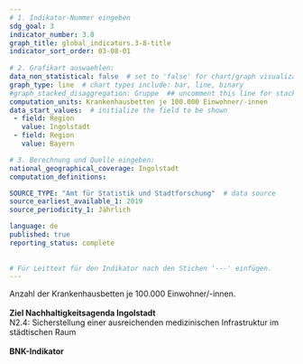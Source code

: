 ```yaml
---
# 1. Indikator-Nummer eingeben 
sdg_goal: 3 
indicator_number: 3.8
graph_title: global_indicators.3-8-title
indicator_sort_order: 03-08-01
 
# 2. Grafikart auswaehlen: 
data_non_statistical: false  # set to 'false' for chart/graph visualization 
graph_type: line  # chart types include: bar, line, binary 
#graph_stacked_disaggregation: Gruppe  ## uncomment this line for stacked bars. eplace 'Geschlecht' with the field of aggregation. 
computation_units: Krankenhausbetten je 100.000 Einwohner/-innen
data_start_values:  # initialize the field to be shown  
 - field: Region 
   value: Ingolstadt 
 - field: Region 
   value: Bayern 

# 3. Berechnung und Quelle eingeben: 
national_geographical_coverage: Ingolstadt 
computation_definitions: 

SOURCE_TYPE: "Amt für Statistik und Stadtforschung"  # data source  
source_earliest_available_1: 2019
source_periodicity_1: Jährlich

language: de   
published: true 
reporting_status: complete
 
 
# Für Leittext für den Indikator nach den Stichen '---' einfügen. 
---
```

Anzahl der Krankenhausbetten je 100.000 Einwohner/-innen. <br>
<br>
<b>Ziel Nachhaltigkeitsagenda Ingolstadt</b><br>
N2.4: Sicherstellung einer ausreichenden medizinischen Infrastruktur im städtischen Raum<br>
<br>
<b>BNK-Indikator</b>
